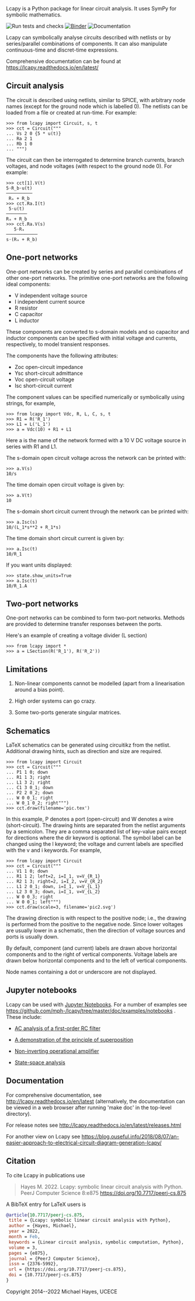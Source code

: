 Lcapy is a Python package for linear circuit analysis.  It uses SymPy
for symbolic mathematics.

![Run tests and checks](https://github.com/mph-/lcapy/workflows/Run%20tests%20and%20checks/badge.svg)
[![Binder](http://mybinder.org/badge.svg)](https://mybinder.org/v2/gh/mph-/lcapy/master)
![Documentation](https://readthedocs.org/projects/docs/badge/?version=latest)

Lcapy can symbolically analyse circuits described with netlists or by series/parallel combinations of components.  It can also manipulate continuous-time and discret-time expressions.

Comprehensive documentation can be found at https://lcapy.readthedocs.io/en/latest/


Circuit analysis
----------------

The circuit is described using netlists, similar to SPICE, with
arbitrary node names (except for the ground node which is labelled 0).
The netlists can be loaded from a file or created at run-time.  For
example:

    >>> from lcapy import Circuit, s, t
    >>> cct = Circuit("""
    ... Vs 2 0 {5 * u(t)}
    ... Ra 2 1
    ... Rb 1 0
    ... """)

The circuit can then be interrogated to determine branch currents,
branch voltages, and node voltages (with respect to the ground node 0).  For example:

    >>> cct[1].V(t)
    5⋅R_b⋅u(t)
    ──────────
     Rₐ + R_b
    >>> cct.Ra.I(t)
     5⋅u(t)
    ────────
    Rₐ + R_b
    >>> cct.Ra.V(s)
       5⋅Rₐ
    ────────────
    s⋅(Rₐ + R_b)


One-port networks
-----------------

One-port networks can be created by series and parallel combinations
of other one-port networks.  The primitive one-port networks are the
following ideal components:

- V independent voltage source
- I independent current source
- R resistor
- C capacitor
- L inductor

These components are converted to s-domain models and so capacitor and
inductor components can be specified with initial voltage and
currents, respectively, to model transient responses.

The components have the following attributes:

- Zoc open-circuit impedance
- Ysc short-circuit admittance
- Voc open-circuit voltage
- Isc short-circuit current

The component values can be specified numerically or symbolically
using strings, for example,

    >>> from lcapy import Vdc, R, L, C, s, t
    >>> R1 = R('R_1')
    >>> L1 = L('L_1')
    >>> a = Vdc(10) + R1 + L1

Here a is the name of the network formed with a 10 V DC voltage source in
series with R1 and L1.

The s-domain open circuit voltage across the network can be printed with:

    >>> a.V(s)
    10/s

The time domain open circuit voltage is given by:

    >>> a.V(t)
    10

The s-domain short circuit current through the network can be printed with:

    >>> a.Isc(s)
    10/(L_1*s**2 + R_1*s)

The time domain short circuit current is given by:

    >>> a.Isc(t)
    10/R_1

If you want units displayed:

    >>> state.show_units=True
    >>> a.Isc(t)
    10/R_1.A



Two-port networks
-----------------

One-port networks can be combined to form two-port networks.  Methods
are provided to determine transfer responses between the ports.

Here's an example of creating a voltage divider (L section)

    >>> from lcapy import *
    >>> a = LSection(R('R_1'), R('R_2'))


Limitations
-----------

1. Non-linear components cannot be modelled (apart from a linearisation around a bias point).

2. High order systems can go crazy.

3. Some two-ports generate singular matrices.


Schematics
----------

LaTeX schematics can be generated using circuitikz from the netlist.
Additional drawing hints, such as direction and size are required.

    >>> from lcapy import Circuit
    >>> cct = Circuit("""
    ... P1 1 0; down
    ... R1 1 3; right
    ... L1 3 2; right
    ... C1 3 0_1; down
    ... P2 2 0_2; down
    ... W 0 0_1; right
    ... W 0_1 0_2; right""")
    >>> cct.draw(filename='pic.tex')

In this example, P denotes a port (open-circuit) and W denotes a wire
(short-circuit).  The drawing hints are separated from the netlist
arguments by a semicolon.  They are a comma separated list of
key-value pairs except for directions where the dir keyword is
optional.  The symbol label can be changed using the l keyword; the
voltage and current labels are specified with the v and i keywords.
For example,

    >>> from lcapy import Circuit
    >>> cct = Circuit("""
    ... V1 1 0; down
    ... R1 1 2; left=2, i=I_1, v=V_{R_1}
    ... R2 1 3; right=2, i=I_2, v=V_{R_2}
    ... L1 2 0_1; down, i=I_1, v=V_{L_1}
    ... L2 3 0_3; down, i=I_1, v=V_{L_2}
    ... W 0 0_3; right
    ... W 0 0_1; left""")
    >>> cct.draw(scale=3, filename='pic2.svg')

The drawing direction is with respect to the positive node; i.e., the
drawing is performed from the positive to the negative node.  Since
lower voltages are usually lower in a schematic, then the direction of
voltage sources and ports is usually down.

By default, component (and current) labels are drawn above horizontal
components and to the right of vertical components.  Voltage labels
are drawn below horizontal components and to the left of vertical
components.

Node names containing a dot or underscore are not displayed.


Jupyter notebooks
-----------------

Lcapy can be used with [Jupyter Notebooks](https://jupyter.org/).  For a number of examples see https://github.com/mph-/lcapy/tree/master/doc/examples/notebooks .  These include:

- [AC analysis of a first-order RC filter](https://github.com/mph-/lcapy/blob/master/doc/examples/notebooks/RC-lpf1.ipynb)

- [A demonstration of the principle of superposition](https://github.com/mph-/lcapy/blob/master/doc/examples/notebooks/superposition2.ipynb)

- [Non-inverting operational amplifier](https://github.com/mph-/lcapy/blob/master/doc/examples/notebooks/opamp-noninverting-amplifier1.ipynb)

- [State-space analysis](https://github.com/mph-/lcapy/blob/master/doc/examples/notebooks/state-space1.ipynb)


Documentation
-------------

For comprehensive documentation, see http://lcapy.readthedocs.io/en/latest (alternatively, the documentation can be viewed in a web browser after running 'make doc' in the top-level directory).

For release notes see http://lcapy.readthedocs.io/en/latest/releases.html

For another view on Lcapy see https://blog.ouseful.info/2018/08/07/an-easier-approach-to-electrical-circuit-diagram-generation-lcapy/


Citation
--------

To cite Lcapy in publications use

> Hayes M. 2022. Lcapy: symbolic linear circuit analysis with Python. PeerJ Computer Science 8:e875 https://doi.org/10.7717/peerj-cs.875

A BibTeX entry for LaTeX users is

``` bibtex
@article{10.7717/peerj-cs.875,
 title = {Lcapy: symbolic linear circuit analysis with Python},
 author = {Hayes, Michael},
 year = 2022,
 month = Feb,
 keywords = {Linear circuit analysis, symbolic computation, Python},
 volume = 3,
 pages = {e875},
 journal = {PeerJ Computer Science},
 issn = {2376-5992},
 url = {https://doi.org/10.7717/peerj-cs.875},
 doi = {10.7717/peerj-cs.875}
}
```


Copyright 2014--2022 Michael Hayes, UCECE
